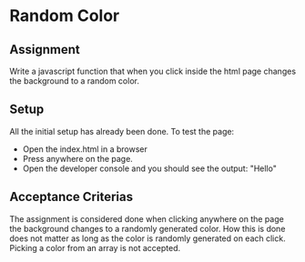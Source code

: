 # Random Color

## Assignment

Write a javascript function that when you click inside the html page changes the background to a random color.

## Setup

All the initial setup has already been done.
To test the page:

- Open the index.html in a browser
- Press anywhere on the page.
- Open the developer console and you should see the output: "Hello"

## Acceptance Criterias

The assignment is considered done when clicking anywhere on the page the background changes to a randomly generated color. How this is done does not matter as long as the color is randomly generated on each click. Picking a color from an array is not accepted.
